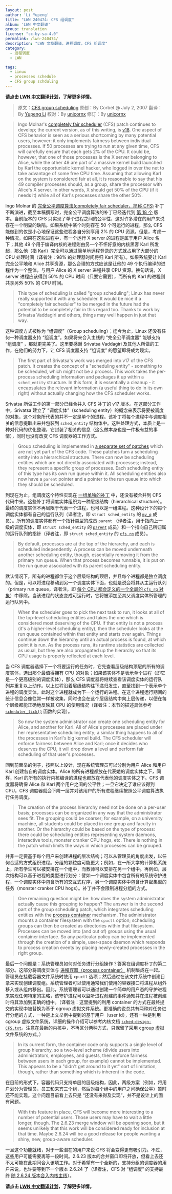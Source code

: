 ```yaml
---
layout: post
author: 'Li Yupeng'
title: "LWN 240474: CFS 组调度"
album: 'LWN 中文翻译'
group: translation
license: "cc-by-sa-4.0"
permalink: /lwn-240474/
description: "LWN 文章翻译，进程调度，CFS 组调度"
category:
  - 进程调度
  - LWN

tags:
  - Linux
  - processes schedule
  - CFS group schduling
---
```


**请点击 [LWN 中文翻译计划](/lwn)，了解更多详情。**

> 原文：[CFS group scheduling](https://lwn.net/Articles/240474/)
> 原创：By Corbet @ July 2, 2007
> 翻译：By [Yupeng Li](https://github.com/linuxkoala)
> 校对：By [unicornx](https://github.com/unicornx)
> 修订：By [unicornx](https://github.com/unicornx)

> Ingo Molnar's [completely fair scheduler][2] (CFS) patch continues to develop; the current version, as of this writing, is [v18][3]. One aspect of CFS behavior is seen as a serious shortcoming by many potential users, however: it only implements fairness between individual processes. If 50 processes are trying to run at any given time, CFS will carefully ensure that each gets 2% of the CPU. It could be, however, that one of those processes is the X server belonging to Alice, while the other 49 are part of a massive kernel build launched by Karl the opportunistic kernel hacker, who logged in over the net to take advantage of some free CPU time. Assuming that allowing Karl on the system is considered fair at all, it is reasonable to say that his 49 compiler processes should, as a group, share the processor with Alice's X server. In other words, X should get 50% of the CPU (if it needs it) while all of Karl's processes share the other 50%.

Ingo Molnar 的 [完全公平调度算法(completely fair scheduler，简称 CFS)](/lwn-230574) 补丁不断演进，截至本稿撰写时，完全公平调度算法的补丁已经迭代到 [第 18 个][3] 版本。当前版本的 CFS 只实现了单个进程之间的公平性，这对许多潜在的用户来说存在一个明显的缺陷。如果系统中某个时刻存在 50 个可运行的进程，那么 CFS 能做到的仅是小心地保证这些进程各自分别享用 2% 的 CPU 资源。但是，考虑一种情况，如果在这些进程中，有一个运行 X server 的进程是属于用户 Alice 名下；其他 49 个用于编译内核的进程则由另一个不怀好意的内核黑客 Karl 所发起，那么他（指 Karl）完全可以通过简单地远程登录的方式就占用了大部分的 CPU 处理时间（译者注：98% 的处理器时间将归 Karl 所有）。如果系统要让 Karl 完全公平地和 Alice 共享资源，那么合理的方式应该是让他的 49 个执行编译的进程作为一个整体，与用户 Alice 的 X server 进程共享 CPU 资源。换句话说，X server 进程应该得到 50% 的 CPU 时间（只要它需要），而所有的 Karl 的进程则共享另外 50% 的 CPU 时间。

> This type of scheduling is called "group scheduling"; Linux has never really supported it with any scheduler. It would be nice if a "completely fair scheduler" to be merged in the future had the potential to be completely fair in this regard too. Thanks to work by Srivatsa Vaddagiri and others, things may well happen in just that way.

这种调度方式被称为 “组调度”（Group scheduling）；迄今为止，Linux 还没有任何一种调度器支持 “组调度”。如果将来合入主线的 “完全公平调度器” 能够支持 “组调度” ，那就更完美了。这里要感谢 Srivatsa Vaddagiri 及其他人所做的工作，在他们的努力下，让 CFS 调度器支持 “组调度” 的愿望即将成为现实。

> The first part of Srivatsa's work was merged into v17 of the CFS patch. It creates the concept of a "scheduling entity" - something to be scheduled, which might not be a process. This work takes the per-process scheduling information and packages it up within a `sched_entity` structure. In this form, it is essentially a cleanup - it encapsulates the relevant information (a useful thing to do in its own right) without actually changing how the CFS scheduler works.

Srivatsa 所做工作的第一部分已经合并入 CFS 补丁的 v17 版本。在这部分工作中，Srivatsa 建立了 “调度实体”（scheduling entity）的概念来表示将要被调度的对象，这个对象所代表的并不一定是单个的进程。该补丁将每个进程中与调度相关的信息提取出来并包装到 `sched_entity` 结构体中。这种处理方式，本质上是一种对代码的优化整理，它封装了相关的信息（这么做本身也是一件极有益的事情），同时也没有改变 CFS 调度器的工作方式。

> Group scheduling is implemented in [a separate set of patches][4] which are not yet part of the CFS code. These patches turn a scheduling entity into a hierarchical structure. There can now be scheduling entities which are not directly associated with processes; instead, they represent a specific group of processes. Each scheduling entity of this type has its own run queue within it. All scheduling entities also now have a `parent` pointer and a pointer to the run queue into which they should be scheduled.

到现在为止，组调度这个特性实现在 [一组单独的补丁][4] 中，还没有被合并到 CFS 代码中来。这些补丁将调度实体组织为一种层级结构（hierarchical structure）。最终的调度实体不再局限于代表一个进程，也可以是一组进程。这种设计下的每个调度实体都有自己的运行队列（译者注，即 `struct sched_entity` 的 [`my_q`][7] 成员）。所有的调度实体都有一个指针类型的成员 `parent` （译者注，用于指向上一级的调度实体，即 `struct sched_entity` 的 [`parent`][8] 成员）和一个指向自己所归属的运行队列的指针（译者注，即 `struct sched_entity` 的 [`cfs_rq`][9] 成员）。

> By default, processes are at the top of the hierarchy, and each is scheduled independently. A process can be moved underneath another scheduling entity, though, essentially removing it from the primary run queue. When that process becomes runnable, it is put on the run queue associated with its parent scheduling entity.

默认情况下，所有的进程都位于这个层级结构的顶层，并且每个进程都是独立调度的。但是，可以将进程移动到另一个调度实体下面，也就是说会将其从主运行队列（primary run queue，译者注，即 [每个 CPU 都会定义的一个全局的 `cfs_rq` 对象][10]）中移除。当该进程的状态变成可运行时，它将被添加至其父调度实体所管理的运行队列中。

> When the scheduler goes to pick the next task to run, it looks at all of the top-level scheduling entities and takes the one which is considered most deserving of the CPU. If that entity is not a process (it's a higher-level scheduling entity), then the scheduler looks at the run queue contained within that entity and starts over again. Things continue down the hierarchy until an actual process is found, at which point it is run. As the process runs, its runtime statistics are collected as usual, but they are also propagated up the hierarchy so that its CPU usage is properly reflected at each level.

当 CFS 调度器选择下一个将要运行的任务时，它先查看层级结构顶层的所有的调度实体，选出那个最值得拥有 CPU 的对象；如果该实体不是表示单个进程（即它是一个更高级别的调度实体），那么 CFS 调度器将继续查看该调度实体的运行队列并重复以上动作。以上过程沿着层级结构往下递归发生，直至找到一个表示单个进程的调度实体，此时这个进程就成为下一个运行的进程。在这个进程运行期间的统计信息会像往常一样被收集，同时也会在这个层级结构中向上层传递，以便在每个层级都能正确地反映其 CPU 的使用情况（译者注：本节的描述具体参考 [`scheduler_tick()`][11] 函数的实现）。

> So now the system administrator can create one scheduling entity for Alice, and another for Karl. All of Alice's processes are placed under her representative scheduling entity; a similar thing happens to all of the processes in Karl's big kernel build. The CFS scheduler will enforce fairness between Alice and Karl; once it decides who deserves the CPU, it will drop down a level and perform fair scheduling of that user's processes.

回到前面举的例子，按照以上设计，现在系统管理员可以分别为用户 Alice 和用户 Karl 创建各自的调度实体。Alice 的所有进程都放在代表她的调度实体之下，同样，Karl 的所有的执行内核编译的进程也都放在代表他的调度实体之下。CFS 调度器将确保 Alice 和 Karl 两个用户之间的公平性；一旦它决定了谁应该得到 CPU，CFS 调度器就会下降一层并对该用户的所有进程继续按照公平调度算法执行任务调度。

> The creation of the process hierarchy need not be done on a per-user basis; processes can be organized in any way that the administrator sees fit. The grouping could be coarser; for example, on a university machine, all students could be placed in one group and faculty in another. Or the hierarchy could be based on the type of process: there could be scheduling entities representing system daemons, interactive tools, monster cranker CPU hogs, etc. There is nothing in the patch which limits the ways in which processes can be grouped.

并非一定要基于每个用户来创建进程的层次结构；可以从管理员的角度出发，以任何合适的方式组织进程。分组的颗粒度可能更大；例如，在一所大学的计算机系统上，所有学生可以被安排在一个组中，而教师可以安排在另一个组中。再例如，层次结构可以基于进程的类型进行划分：譬如一个调度实体中包含所有的系统守护进程，一个调度实体中包含所有的交互式程序，另一个调度实体中包含计算密集型的任务（monster cranker CPU hogs）。补丁并不会限制进程分组的方式。

> One remaining question might be: how does the system administrator actually cause this grouping to happen? The answer is in the second part of the group scheduling patch, which integrates scheduling entities with the [process container][5] mechanism. The administrator mounts a container filesystem with the `cpuctl` option; scheduling groups can then be created as directories within that filesystem. Processes can be moved into (and out of) groups using the usual container interface. So any particular policy can be implemented through the creation of a simple, user-space daemon which responds to process creation events by placing newly-created processes in the right group.

最后一个问题是：系统管理员如何对任务进行分组操作？答案在组调度补丁的第二部分。这部分将调度实体与 [进程容器（process container）][5] 机制集成在一起。管理员在挂载容器文件系统时使用 `cpuctl` 选项；然后通过在该文件系统中创建目录来实现创建调度组。系统管理者可以使用通常我们使用的容器接口将进程从组外移入或从组内移出。因此，系统管理者可以通过创建一个简单的用户态的守护进程来实现任何特定的策略，该守护进程可以监听进程创建的事件通知并在进程被创建时将其添加到正确的组中。（译者注：这里提到的利用 container 的方式在最终提交的实现中被替换为基于 cgroup 虚拟文件系统。更准确的说总共有两种对任务进行分组的方式，一种是上文举例中提到的基于用户（user id），还有一种是利用 cgroup 虚拟文件系统，详细的操作介绍可以参考内核文档 [`sched-design-CFS.txt`][12]。注意在最新的内核中，不再区分两种方式，只保留了采用 cgroup 虚拟文件系统的方式。）

> In its current form, the container code only supports a single level of group hierarchy, so a two-level scheme (divide users into administrators, employees, and guests, then enforce fairness between users in each group, for example) cannot be implemented. This appears to be a "didn't get around to it yet" sort of limitation, though, rather than something which is inherent in the code.

在目前的形式下，容器代码只支持单层的层级结构，因此，两级方案（例如，将用户划分为管理员，员工和来宾三个组，然后对每个组中的用户之间确保公平）暂时还不能实现。这个问题目前看上去只是 “还没有来得及实现”，并不是设计上的固有问题。

> With this feature in place, CFS will become more interesting to a number of potential users. Those users may have to wait a little longer, though. The 2.6.23 merge window will be opening soon, but it seems unlikely that this work will be considered ready for inclusion at that time. Maybe 2.6.24 will be a good release for people wanting a shiny, new, group-aware scheduler.

一旦这个功能就绪，对于一些潜在的用户来说 CFS 将会变得更有吸引力。不过，这些用户可能需要再等一段时间。2.6.23 版本的合并窗口即将开放，但看上去还不太可能在此期间合入该项工作。对于希望有一个全新的，支持分组的调度器的用户来说，也许要等到下一个版本 2.6.24 了（译者注，CFS 对 “组调度” 的支持最终 [随 2.6.24 版本合入内核主线][13]）。

**请点击 [LWN 中文翻译计划](/lwn)，了解更多详情。**

[1]: http://tinylab.org
[2]: https://lwn.net/Articles/230574/
[3]: https://lwn.net/Articles/239553/
[4]: https://lwn.net/Articles/239619/
[5]: https://lwn.net/Articles/236038/
[6]: https://lwn.net/Articles/239619/
[7]: https://elixir.bootlin.com/linux/v2.6.24/source/include/linux/sched.h#L913
[8]: https://elixir.bootlin.com/linux/v2.6.24/source/include/linux/sched.h#L909
[9]: https://elixir.bootlin.com/linux/v2.6.24/source/include/linux/sched.h#L911
[10]: https://elixir.bootlin.com/linux/v2.6.24/source/kernel/sched.c#L180
[11]: https://elixir.bootlin.com/linux/v2.6.24/source/kernel/sched.c#L3476
[12]: https://elixir.bootlin.com/linux/v2.6.24/source/Documentation/sched-design-CFS.txt
[13]: https://kernelnewbies.org/Linux_2_6_24#CFS_improvements
